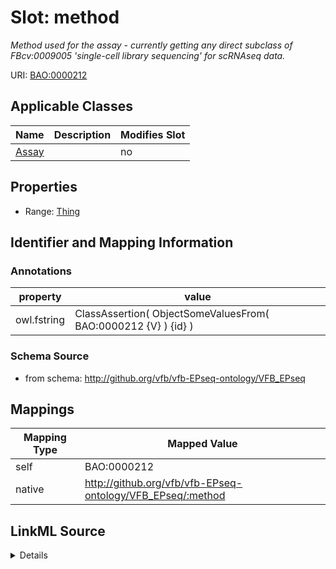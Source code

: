 

# Slot: method


_Method used for the assay - currently getting any direct subclass of FBcv:0009005 'single-cell library sequencing' for scRNAseq data._





URI: [BAO:0000212](http://www.bioassayontology.org/bao#BAO_0000212)



<!-- no inheritance hierarchy -->





## Applicable Classes

| Name | Description | Modifies Slot |
| --- | --- | --- |
| [Assay](Assay.md) |  |  no  |







## Properties

* Range: [Thing](Thing.md)





## Identifier and Mapping Information





### Annotations

| property | value |
| --- | --- |
| owl.fstring | ClassAssertion( ObjectSomeValuesFrom( BAO:0000212 {V} ) {id} ) |



### Schema Source


* from schema: http://github.org/vfb/vfb-EPseq-ontology/VFB_EPseq




## Mappings

| Mapping Type | Mapped Value |
| ---  | ---  |
| self | BAO:0000212 |
| native | http://github.org/vfb/vfb-EPseq-ontology/VFB_EPseq/:method |




## LinkML Source

<details>
```yaml
name: method
annotations:
  owl.fstring:
    tag: owl.fstring
    value: ClassAssertion( ObjectSomeValuesFrom( BAO:0000212 {V} ) {id} )
description: Method used for the assay - currently getting any direct subclass of
  FBcv:0009005 'single-cell library sequencing' for scRNAseq data.
from_schema: http://github.org/vfb/vfb-EPseq-ontology/VFB_EPseq
rank: 1000
slot_uri: BAO:0000212
alias: method
owner: Assay
domain_of:
- Assay
range: Thing
multivalued: false

```
</details>